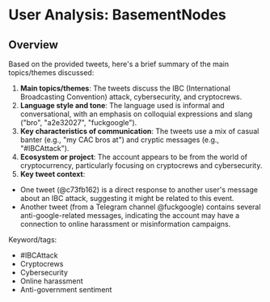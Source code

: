 # User Analysis: BasementNodes

## Overview

Based on the provided tweets, here's a brief summary of the main topics/themes discussed:

1. **Main topics/themes**: The tweets discuss the IBC (International Broadcasting Convention) attack, cybersecurity, and cryptocrews.
2. **Language style and tone**: The language used is informal and conversational, with an emphasis on colloquial expressions and slang ("bro", "a2e32027", "fuckgoogle").
3. **Key characteristics of communication**: The tweets use a mix of casual banter (e.g., "my CAC bros at") and cryptic messages (e.g., "#IBCAttack").
4. **Ecosystem or project**: The account appears to be from the world of cryptocurrency, particularly focusing on cryptocrews and cybersecurity.
5. **Key tweet context**:
- One tweet (@c73fb162) is a direct response to another user's message about an IBC attack, suggesting it might be related to this event.
- Another tweet (from a Telegram channel @fuckgoogle) contains several anti-google-related messages, indicating the account may have a connection to online harassment or misinformation campaigns.

Keyword/tags:

* #IBCAttack
* Cryptocrews
* Cybersecurity
* Online harassment
* Anti-government sentiment